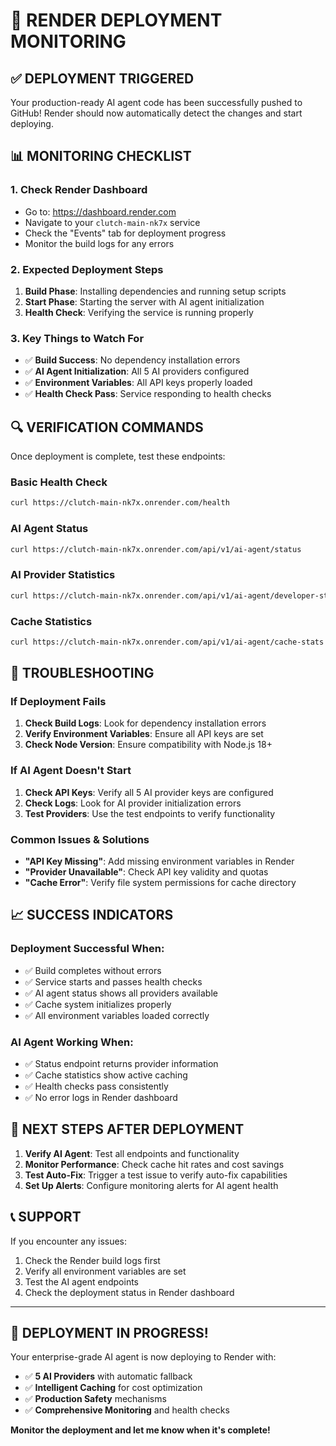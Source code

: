 # 🚀 **RENDER DEPLOYMENT MONITORING**

## ✅ **DEPLOYMENT TRIGGERED**

Your production-ready AI agent code has been successfully pushed to GitHub! Render should now automatically detect the changes and start deploying.

## 📊 **MONITORING CHECKLIST**

### **1. Check Render Dashboard**
- Go to: https://dashboard.render.com
- Navigate to your `clutch-main-nk7x` service
- Check the "Events" tab for deployment progress
- Monitor the build logs for any errors

### **2. Expected Deployment Steps**
1. **Build Phase**: Installing dependencies and running setup scripts
2. **Start Phase**: Starting the server with AI agent initialization
3. **Health Check**: Verifying the service is running properly

### **3. Key Things to Watch For**
- ✅ **Build Success**: No dependency installation errors
- ✅ **AI Agent Initialization**: All 5 AI providers configured
- ✅ **Environment Variables**: All API keys properly loaded
- ✅ **Health Check Pass**: Service responding to health checks

## 🔍 **VERIFICATION COMMANDS**

Once deployment is complete, test these endpoints:

### **Basic Health Check**
```bash
curl https://clutch-main-nk7x.onrender.com/health
```

### **AI Agent Status**
```bash
curl https://clutch-main-nk7x.onrender.com/api/v1/ai-agent/status
```

### **AI Provider Statistics**
```bash
curl https://clutch-main-nk7x.onrender.com/api/v1/ai-agent/developer-stats
```

### **Cache Statistics**
```bash
curl https://clutch-main-nk7x.onrender.com/api/v1/ai-agent/cache-stats
```

## 🚨 **TROUBLESHOOTING**

### **If Deployment Fails**
1. **Check Build Logs**: Look for dependency installation errors
2. **Verify Environment Variables**: Ensure all API keys are set
3. **Check Node Version**: Ensure compatibility with Node.js 18+

### **If AI Agent Doesn't Start**
1. **Check API Keys**: Verify all 5 AI provider keys are configured
2. **Check Logs**: Look for AI provider initialization errors
3. **Test Providers**: Use the test endpoints to verify functionality

### **Common Issues & Solutions**
- **"API Key Missing"**: Add missing environment variables in Render
- **"Provider Unavailable"**: Check API key validity and quotas
- **"Cache Error"**: Verify file system permissions for cache directory

## 📈 **SUCCESS INDICATORS**

### **Deployment Successful When:**
- ✅ Build completes without errors
- ✅ Service starts and passes health checks
- ✅ AI agent status shows all providers available
- ✅ Cache system initializes properly
- ✅ All environment variables loaded correctly

### **AI Agent Working When:**
- ✅ Status endpoint returns provider information
- ✅ Cache statistics show active caching
- ✅ Health checks pass consistently
- ✅ No error logs in Render dashboard

## 🎯 **NEXT STEPS AFTER DEPLOYMENT**

1. **Verify AI Agent**: Test all endpoints and functionality
2. **Monitor Performance**: Check cache hit rates and cost savings
3. **Test Auto-Fix**: Trigger a test issue to verify auto-fix capabilities
4. **Set Up Alerts**: Configure monitoring alerts for AI agent health

## 📞 **SUPPORT**

If you encounter any issues:
1. Check the Render build logs first
2. Verify all environment variables are set
3. Test the AI agent endpoints
4. Check the deployment status in Render dashboard

---

## 🎉 **DEPLOYMENT IN PROGRESS!**

Your enterprise-grade AI agent is now deploying to Render with:
- ✅ **5 AI Providers** with automatic fallback
- ✅ **Intelligent Caching** for cost optimization
- ✅ **Production Safety** mechanisms
- ✅ **Comprehensive Monitoring** and health checks

**Monitor the deployment and let me know when it's complete!**
